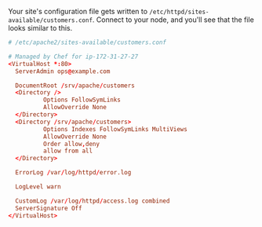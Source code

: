 Your site's configuration file gets written to <code class="file-path">/etc/httpd/sites-available/customers.conf</code>. Connect to your node, and you'll see that the file looks similar to this.

```conf
# /etc/apache2/sites-available/customers.conf

# Managed by Chef for ip-172-31-27-27
<VirtualHost *:80>
  ServerAdmin ops@example.com

  DocumentRoot /srv/apache/customers
  <Directory />
          Options FollowSymLinks
          AllowOverride None
  </Directory>
  <Directory /srv/apache/customers>
          Options Indexes FollowSymLinks MultiViews
          AllowOverride None
          Order allow,deny
          allow from all
  </Directory>

  ErrorLog /var/log/httpd/error.log

  LogLevel warn

  CustomLog /var/log/httpd/access.log combined
  ServerSignature Off
</VirtualHost>
```

